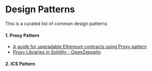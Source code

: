 # Design Patterns

This is a curated list of common design patterns

#### 1. Proxy Pattern
   - [A guide for upgradable Ethereum contracts using Proxy pattern](https://blog.indorse.io/a-well-tested-guide-to-upgradeable-proxy-ethereum-smart-contracts-f4b5111c12b0)
   - [Proxy Libraries in Solidity - OpenZeppelin](https://blog.zeppelin.solutions/proxy-libraries-in-solidity-79fbe4b970fd)
   
#### 2. ICS Pattern
